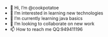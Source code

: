 - 👋 Hi, I’m @cookpotatoe
- 👀 I’m interested in learning new technologies
- 🌱 I’m currently learning java basics
- 💞️ I’m looking to collaborate on new work
- 📫 How to reach me QQ:949411196

<!---
cookpotatoe/cookpotatoe is a ✨ special ✨ repository because its `README.md` (this file) appears on your GitHub profile.
You can click the Preview link to take a look at your changes.
--->
